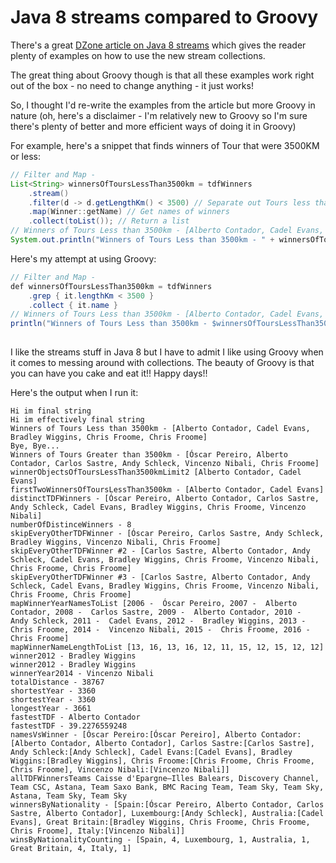 
# Java 8 streams compared to Groovy

There's a great [DZone article on Java 8 streams](https://dzone.com/articles/a-java-8-streams-cookbook?edition=268944&utm_source=Daily%20Digest&utm_medium=email&utm_campaign=dd%202017-02-14) which gives the reader 
plenty of examples on how to use the new stream collections.

The great thing about Groovy though is that all these examples work right out of 
the box - no need to change anything - it just works!

So, I thought I'd re-write the examples from the article but more 
Groovy in nature (oh, here's a disclaimer - I'm relatively new to Groovy so I'm 
sure there's plenty of better and more efficient ways of doing it in Groovy)

For example, here's a snippet that finds winners of Tour that were 3500KM or less:
```java
// Filter and Map -
List<String> winnersOfToursLessThan3500km = tdfWinners
    .stream()
    .filter(d -> d.getLengthKm() < 3500) // Separate out Tours less than 3500km
    .map(Winner::getName) // Get names of winners
    .collect(toList()); // Return a list
// Winners of Tours Less than 3500km - [Alberto Contador, Cadel Evans, Bradley Wiggins, Chris Froome, Chris Froome]        
System.out.println("Winners of Tours Less than 3500km - " + winnersOfToursLessThan3500km);

```
Here's my attempt at using Groovy:
```java
// Filter and Map -
def winnersOfToursLessThan3500km = tdfWinners
    .grep { it.lengthKm < 3500 }
    .collect { it.name }
// Winners of Tours Less than 3500km - [Alberto Contador, Cadel Evans, Bradley Wiggins, Chris Froome, Chris Froome]
println("Winners of Tours Less than 3500km - $winnersOfToursLessThan3500km")
        
```

I like the streams stuff in Java 8 but I have to admit I like using Groovy 
when it comes to messing around with collections. The beauty of Groovy is
that you can have you cake and eat it!! Happy days!!


Here's the output when I run it:

```
Hi im final string                                                                                                                                      
Hi im effectively final string                                                                                                                          
Winners of Tours Less than 3500km - [Alberto Contador, Cadel Evans, Bradley Wiggins, Chris Froome, Chris Froome]                                        
Bye, Bye...                                                                                                                                             
Winners of Tours Greater than 3500km - [Óscar Pereiro, Alberto Contador, Carlos Sastre, Andy Schleck, Vincenzo Nibali, Chris Froome]                    
winnerObjectsOfToursLessThan3500kmLimit2 [Alberto Contador, Cadel Evans]                                                                                
firstTwoWinnersOfToursLessThan3500km - [Alberto Contador, Cadel Evans]                                                                                  
distinctTDFWinners - [Óscar Pereiro, Alberto Contador, Carlos Sastre, Andy Schleck, Cadel Evans, Bradley Wiggins, Chris Froome, Vincenzo Nibali]        
numberOfDistinceWinners - 8                                                                                                                             
skipEveryOtherTDFWinner - [Óscar Pereiro, Carlos Sastre, Andy Schleck, Bradley Wiggins, Vincenzo Nibali, Chris Froome]                                  
skipEveryOtherTDFWinner #2 - [Carlos Sastre, Alberto Contador, Andy Schleck, Cadel Evans, Bradley Wiggins, Chris Froome, Vincenzo Nibali, Chris Froome, Chris Froome]                                                                                                                                           
skipEveryOtherTDFWinner #3 - [Carlos Sastre, Alberto Contador, Andy Schleck, Cadel Evans, Bradley Wiggins, Chris Froome, Vincenzo Nibali, Chris Froome, Chris Froome]                                                                                                                                           
mapWinnerYearNamesToList [2006 -  Óscar Pereiro, 2007 -  Alberto Contador, 2008 -  Carlos Sastre, 2009 -  Alberto Contador, 2010 -  Andy Schleck, 2011 -  Cadel Evans, 2012 -  Bradley Wiggins, 2013 -  Chris Froome, 2014 -  Vincenzo Nibali, 2015 -  Chris Froome, 2016 -  Chris Froome]                      
mapWinnerNameLengthToList [13, 16, 13, 16, 12, 11, 15, 12, 15, 12, 12]                                                                                  
winner2012 - Bradley Wiggins                                                                                                                            
winner2012 - Bradley Wiggins                                                                                                                            
winnerYear2014 - Vincenzo Nibali                                                                                                                        
totalDistance - 38767                                                                                                                                   
shortestYear - 3360                                                                                                                                     
shortestYear - 3360                                                                                                                                     
longestYear - 3661                                                                                                                                      
fastestTDF - Alberto Contador                                                                                                                           
fastestTDF - 39.2276559248                                                                                                                              
namesVsWinner - [Óscar Pereiro:[Óscar Pereiro], Alberto Contador:[Alberto Contador, Alberto Contador], Carlos Sastre:[Carlos Sastre], Andy Schleck:[Andy Schleck], Cadel Evans:[Cadel Evans], Bradley Wiggins:[Bradley Wiggins], Chris Froome:[Chris Froome, Chris Froome, Chris Froome], Vincenzo Nibali:[Vincenzo Nibali]]                                                                                                                                            
allTDFWinnersTeams Caisse d'Epargne–Illes Balears, Discovery Channel, Team CSC, Astana, Team Saxo Bank, BMC Racing Team, Team Sky, Team Sky, Astana, Team Sky, Team Sky                                                                                                                                         
winnersByNationality - [Spain:[Óscar Pereiro, Alberto Contador, Carlos Sastre, Alberto Contador], Luxembourg:[Andy Schleck], Australia:[Cadel Evans], Great Britain:[Bradley Wiggins, Chris Froome, Chris Froome, Chris Froome], Italy:[Vincenzo Nibali]]                                                       
winsByNationalityCounting - [Spain, 4, Luxembourg, 1, Australia, 1, Great Britain, 4, Italy, 1] 
```
